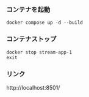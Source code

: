 ### コンテナを起動
```
docker compose up -d --build
```


### コンテナストップ
```
docker stop stream-app-1
exit
```

### リンク
http://localhost:8501/